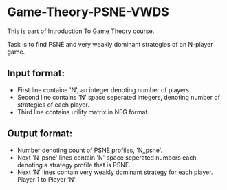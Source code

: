 # Game-Theory-PSNE-VWDS

This is part of Introduction To Game Theory course.

Task is to find PSNE and very weakly dominant strategies of an N-player game.

## Input format:
- First line containe 'N', an integer denoting number of players.
- Second line contains 'N' space seperated integers, denoting number of \
  strategies of each player.
- Third line contains utility matrix in NFG format.
## Output format:
- Number denoting count of PSNE profiles, 'N_psne'.
- Next 'N_psne' lines contain 'N' space seperated numbers each, \
  denoting a strategy profile that is PSNE.
- Next 'N' lines contain very weakly dominant strategy for each player. \
  Player 1 to Player 'N'.
